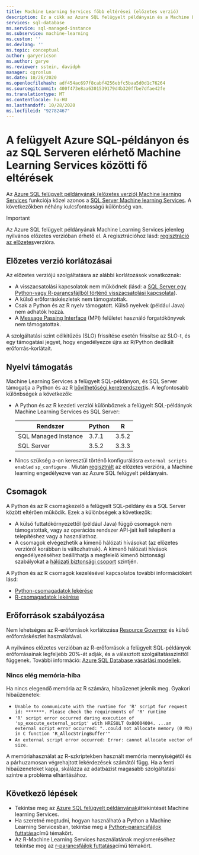 ```yaml
---
title: Machine Learning Services főbb eltérései (előzetes verzió)
description: Ez a cikk az Azure SQL felügyelt példányain és a Machine Learning Services SQL Server Machine Learning Services közötti fő különbségeket ismerteti.
services: sql-database
ms.service: sql-managed-instance
ms.subservice: machine-learning
ms.custom: ''
ms.devlang: ''
ms.topic: conceptual
author: garyericson
ms.author: garye
ms.reviewer: sstein, davidph
manager: cgronlun
ms.date: 10/26/2020
ms.openlocfilehash: adf454ac697f8cabf4256ebfc5baa5d0d1c76264
ms.sourcegitcommit: 400f473e8aa6301539179d4b320ffbe7dfae42fe
ms.translationtype: MT
ms.contentlocale: hu-HU
ms.lasthandoff: 10/28/2020
ms.locfileid: "92782467"
---
```

# <a name="key-differences-between-machine-learning-services-in-azure-sql-managed-instance-and-sql-server"></a>A felügyelt Azure SQL-példányon és az SQL Serveren elérhető Machine Learning Services közötti fő eltérések

Az [Azure SQL felügyelt példányának (előzetes verzió) Machine learning Services](machine-learning-services-overview.md) funkciója közel azonos a [SQL Server Machine learning Services](/sql/advanced-analytics/what-is-sql-server-machine-learning). A következőkben néhány kulcsfontosságú különbség van.

> [!IMPORTANT]
> Az Azure SQL felügyelt példányának Machine Learning Services jelenleg nyilvános előzetes verzióban érhető el. A regisztrációhoz lásd: [regisztráció az előzetes](machine-learning-services-overview.md#signup)verzióra.

## <a name="preview-limitations"></a>Előzetes verzió korlátozásai

Az előzetes verziójú szolgáltatásra az alábbi korlátozások vonatkoznak:

- A visszacsatolási kapcsolatok nem működnek (lásd: a [SQL Server egy Python-vagy R-parancsfájlból történő visszacsatolási kapcsolata](/sql/machine-learning/connect/loopback-connection)).
- A külső erőforráskészletek nem támogatottak.
- Csak a Python és az R nyelv támogatott. Külső nyelvek (például Java) nem adhatók hozzá.
- A [Message Passing Interface](/message-passing-interface/microsoft-mpi) (MPI) felületet használó forgatókönyvek nem támogatottak.

A szolgáltatási szint célkitűzés (SLO) frissítése esetén frissítse az SLO-t, és egy támogatási jegyet, hogy engedélyezze újra az R/Python dedikált erőforrás-korlátait.

## <a name="language-support"></a>Nyelvi támogatás

Machine Learning Services a felügyelt SQL-példányon, és SQL Server támogatja a Python és az R [bővíthetőségi keretrendszert](/sql/advanced-analytics/concepts/extensibility-framework)is. A legfontosabb különbségek a következők:

- A Python és az R kezdeti verziói különböznek a felügyelt SQL-példányok Machine Learning Services és SQL Server:

  | Rendszer               | Python | R     |
  |----------------------|--------|-------|
  | SQL Managed Instance | 3.7.1  | 3.5.2 |
  | SQL Server           | 3.5.2  | 3.3.3 |

- Nincs szükség a-on keresztül történő konfigurálásra `external scripts enabled` `sp_configure` . Miután [regisztrált](machine-learning-services-overview.md#signup) az előzetes verzióra, a Machine learning engedélyezve van az Azure SQL felügyelt példányain.

## <a name="packages"></a>Csomagok

A Python és az R csomagkezelő a felügyelt SQL-példány és a SQL Server között eltérően működik. Ezek a különbségek a következők:

- A külső futtatókörnyezettől (például Java) függő csomagok nem támogatottak, vagy az operációs rendszer API-jait kell telepíteni a telepítéshez vagy a használathoz.
- A csomagok elvégezhetik a kimenő hálózati hívásokat (az előzetes verzióról korábban is változhatnak). A kimenő hálózati hívások engedélyezéséhez beállíthatja a megfelelő kimenő biztonsági szabályokat a [hálózati biztonsági csoport](/azure/virtual-network/network-security-groups-overview) szintjén.

A Python és az R csomagok kezelésével kapcsolatos további információkért lásd:

- [Python-csomagadatok lekérése](/sql/machine-learning/package-management/python-package-information?context=/azure/azure-sql/managed-instance/context/ml-context&view=azuresqldb-mi-current&preserve-view=true)
- [R-csomagadatok lekérése](/sql/machine-learning/package-management/r-package-information?context=/azure/azure-sql/managed-instance/context/ml-context&view=azuresqldb-mi-current&preserve-view=true)

## <a name="resource-governance"></a>Erőforrások szabályozása

Nem lehetséges az R-erőforrások korlátozása [Resource Governor](/sql/relational-databases/resource-governor/resource-governor) és külső erőforráskészlet használatával.

A nyilvános előzetes verzióban az R-erőforrások a felügyelt SQL-példányok erőforrásainak legfeljebb 20%-át adják, és a választott szolgáltatásszinttől függenek. További információ: [Azure SQL Database vásárlási modellek](../database/purchasing-models.md).

### <a name="insufficient-memory-error"></a>Nincs elég memória-hiba

Ha nincs elegendő memória az R számára, hibaüzenet jelenik meg. Gyakori hibaüzenetek:

- `Unable to communicate with the runtime for 'R' script for request id: *******. Please check the requirements of 'R' runtime`
- `'R' script error occurred during execution of 'sp_execute_external_script' with HRESULT 0x80004004. ...an external script error occurred: "..could not allocate memory (0 Mb) in C function 'R_AllocStringBuffer'"`
- `An external script error occurred: Error: cannot allocate vector of size.`

A memóriahasználat az R-szkriptekben használt memória mennyiségétől és a párhuzamosan végrehajtott lekérdezések számától függ. Ha a fenti hibaüzeneteket kapja, skálázza az adatbázist magasabb szolgáltatási szintre a probléma elhárításához.

## <a name="next-steps"></a>Következő lépések

- Tekintse meg az [Azure SQL felügyelt példányának](machine-learning-services-overview.md)áttekintését Machine learning Services.
- Ha szeretné megtudni, hogyan használható a Python a Machine Learning Servicesban, tekintse meg a [Python-parancsfájlok futtatása](/sql/machine-learning/tutorials/quickstart-python-create-script?context=/azure/azure-sql/managed-instance/context/ml-context&view=azuresqldb-mi-current&preserve-view=true)című témakört.
- Az R-Machine Learning Services használatának megismeréséhez tekintse meg az [r-parancsfájlok futtatása](/sql/machine-learning/tutorials/quickstart-r-create-script?context=/azure/azure-sql/managed-instance/context/ml-context&view=azuresqldb-mi-current&preserve-view=true)című témakört.
